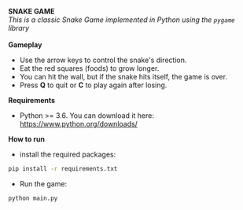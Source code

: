 **SNAKE GAME**
<br>
*This is a classic Snake Game implemented in Python using the `pygame` library*
<br>
<br>
**Gameplay**
- Use the arrow keys to control the snake's direction.
- Eat the red squares (foods) to grow longer.
- You can hit the wall, but if the snake hits itself, the game is over.
- Press **Q** to quit or **C** to play again after losing.


**Requirements**
- Python >= 3.6. You can download it here: https://www.python.org/downloads/


**How to run**
- install the required packages:<br>
```bash
pip install -r requirements.txt
```
- Run the game:<br>
```bash
python main.py
```
